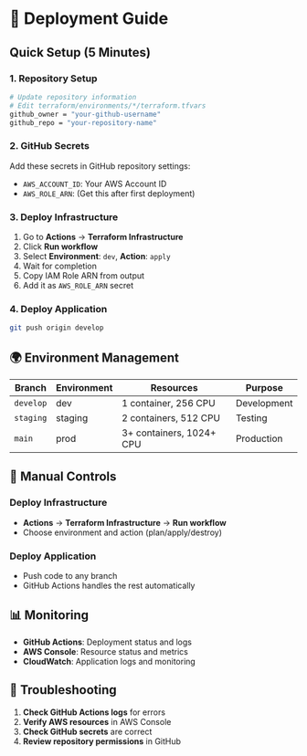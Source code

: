 # 🚀 Deployment Guide

## Quick Setup (5 Minutes)

### 1. Repository Setup
```bash
# Update repository information
# Edit terraform/environments/*/terraform.tfvars
github_owner = "your-github-username"
github_repo = "your-repository-name"
```

### 2. GitHub Secrets
Add these secrets in GitHub repository settings:
- `AWS_ACCOUNT_ID`: Your AWS Account ID
- `AWS_ROLE_ARN`: (Get this after first deployment)

### 3. Deploy Infrastructure
1. Go to **Actions** → **Terraform Infrastructure**
2. Click **Run workflow**
3. Select **Environment**: `dev`, **Action**: `apply`
4. Wait for completion
5. Copy IAM Role ARN from output
6. Add it as `AWS_ROLE_ARN` secret

### 4. Deploy Application
```bash
git push origin develop
```

## 🌍 Environment Management

| Branch | Environment | Resources | Purpose |
|--------|-------------|-----------|---------|
| `develop` | dev | 1 container, 256 CPU | Development |
| `staging` | staging | 2 containers, 512 CPU | Testing |
| `main` | prod | 3+ containers, 1024+ CPU | Production |

## 🔧 Manual Controls

### Deploy Infrastructure
- **Actions** → **Terraform Infrastructure** → **Run workflow**
- Choose environment and action (plan/apply/destroy)

### Deploy Application
- Push code to any branch
- GitHub Actions handles the rest automatically

## 📊 Monitoring

- **GitHub Actions**: Deployment status and logs
- **AWS Console**: Resource status and metrics
- **CloudWatch**: Application logs and monitoring

## 🚨 Troubleshooting

1. **Check GitHub Actions logs** for errors
2. **Verify AWS resources** in AWS Console
3. **Check GitHub secrets** are correct
4. **Review repository permissions** in GitHub
